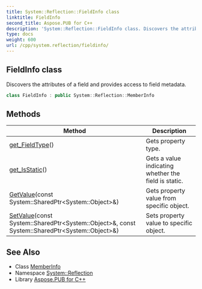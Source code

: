 ```yaml
---
title: System::Reflection::FieldInfo class
linktitle: FieldInfo
second_title: Aspose.PUB for C++
description: 'System::Reflection::FieldInfo class. Discovers the attributes of a field and provides access to field metadata in C++.'
type: docs
weight: 600
url: /cpp/system.reflection/fieldinfo/
---
```

## FieldInfo class


Discovers the attributes of a field and provides access to field metadata.

```cpp
class FieldInfo : public System::Reflection::MemberInfo
```

## Methods

| Method | Description |
| --- | --- |
| [get_FieldType](./get_fieldtype/)() | Gets property type. |
| [get_IsStatic](./get_isstatic/)() | Gets a value indicating whether the field is static. |
| [GetValue](./getvalue/)(const System::SharedPtr\<System::Object\>\&) | Gets property value from specific object. |
| [SetValue](./setvalue/)(const System::SharedPtr\<System::Object\>\&, const System::SharedPtr\<System::Object\>\&) | Sets property value to specific object. |
## See Also

* Class [MemberInfo](../memberinfo/)
* Namespace [System::Reflection](../)
* Library [Aspose.PUB for C++](../../)
